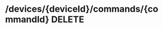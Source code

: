#  /devices/{deviceId}/commands/{commandId} DELETE

<api-endpoint openapi-path="../../openapi.yaml" method="DELETE" endpoint="/devices/{deviceId}/commands/{commandId}"></api-endpoint>